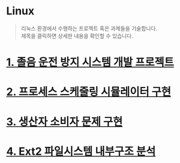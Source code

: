 Linux
=====
> 리눅스 환경에서 수행하는 프로젝트 혹은 과제들을 기술합니다.   
> 제목을 클릭하면 상세한 내용을 확인할 수 있습니다.

[1. 졸음 운전 방지 시스템 개발 프로젝트](https://github.com/bumi95/Linux/tree/main/Safe_driving_project)
====================================
[2. 프로세스 스케줄링 시뮬레이터 구현](https://github.com/bumi95/Linux/tree/main/C/process_scheduling)
=================================
[3. 생산자 소비자 문제 구현](https://github.com/bumi95/Linux/tree/main/C/prod_cons_problem)
=========================
[4. Ext2 파일시스템 내부구조 분석](https://github.com/bumi95/Linux/tree/main/C/Ext2_file_system)
===========================
